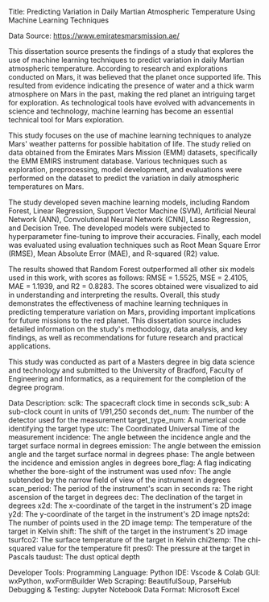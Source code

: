 Title: Predicting Variation in Daily Martian Atmospheric Temperature Using Machine Learning Techniques

Data Source: https://www.emiratesmarsmission.ae/

This dissertation source presents the findings of a study that explores the use of machine learning techniques to predict variation in daily Martian atmospheric temperature. According to research and explorations conducted on Mars, it was believed that the planet once supported life. This resulted from evidence indicating the presence of water and a thick warm atmosphere on Mars in the past, making the red planet an intriguing target for exploration. As technological tools have evolved with advancements in science and technology, machine learning has become an essential technical tool for Mars exploration.

This study focuses on the use of machine learning techniques to analyze Mars' weather patterns for possible habitation of life. The study relied on data obtained from the Emirates Mars Mission (EMM) datasets, specifically the EMM EMIRS instrument database. Various techniques such as exploration, preprocessing, model development, and evaluations were performed on the dataset to predict the variation in daily atmospheric temperatures on Mars.

The study developed seven machine learning models, including Random Forest, Linear Regression, Support Vector Machine (SVM), Artificial Neural Network (ANN), Convolutional Neural Network (CNN), Lasso Regression, and Decision Tree. The developed models were subjected to hyperparameter fine-tuning to improve their accuracies. Finally, each model was evaluated using evaluation techniques such as Root Mean Square Error (RMSE), Mean Absolute Error (MAE), and R-squared (R2) value.

The results showed that Random Forest outperformed all other six models used in this work, with scores as follows: RMSE = 1.5525, MSE = 2.4105, MAE = 1.1939, and R2 = 0.8283. The scores obtained were visualized to aid in understanding and interpreting the results. Overall, this study demonstrates the effectiveness of machine learning techniques in predicting temperature variation on Mars, providing important implications for future missions to the red planet. This dissertation source includes detailed information on the study's methodology, data analysis, and key findings, as well as recommendations for future research and practical applications.

This study was conducted as part of a Masters degree in big data science and technology and submitted to the University of Bradford, Faculty of Engineering and Informatics, as a requirement for the completion of the degree program.

Data Description:
sclk: The spacecraft clock time in seconds
sclk_sub: A sub-clock count in units of 1/91,250 seconds
det_num: The number of the detector used for the measurement
target_type_num: A numerical code identifying the target type
utc: The Coordinated Universal Time of the measurement
incidence: The angle between the incidence angle and the target surface normal in degrees
emission: The angle between the emission angle and the target surface normal in degrees
phase: The angle between the incidence and emission angles in degrees
bore_flag: A flag indicating whether the bore-sight of the instrument was used
nfov: The angle subtended by the narrow field of view of the instrument in degrees
scan_period: The period of the instrument's scan in seconds
ra: The right ascension of the target in degrees
dec: The declination of the target in degrees
x2d: The x-coordinate of the target in the instrument's 2D image
y2d: The y-coordinate of the target in the instrument's 2D image
npts2d: The number of points used in the 2D image
temp: The temperature of the target in Kelvin
shift: The shift of the target in the instrument's 2D image
tsurfco2: The surface temperature of the target in Kelvin
chi2temp: The chi-squared value for the temperature fit
pres0: The pressure at the target in Pascals
taudust: The dust optical depth

Developer Tools:
Programming Language: Python
IDE: Vscode & Colab
GUI: wxPython, wxFormBuilder
Web Scraping: BeautifulSoup, ParseHub
Debugging & Testing: Jupyter Notebook
Data Format: Microsoft Excel

